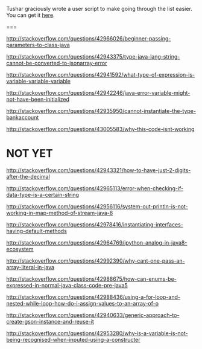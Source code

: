 Tushar graciously wrote a user script to make going through the list easier. You can get it [here](https://github.com/tusharjadhav219/Userscript-for-delete-candidates).

===

http://stackoverflow.com/questions/42966026/beginner-passing-parameters-to-class-java


http://stackoverflow.com/questions/42943375/type-java-lang-string-cannot-be-converted-to-jsonarray-error

http://stackoverflow.com/questions/42941592/what-type-of-expression-is-variable-variable-variable

http://stackoverflow.com/questions/42942246/java-error-variable-might-not-have-been-initialized

http://stackoverflow.com/questions/42935950/cannot-instantiate-the-type-bankaccount

http://stackoverflow.com/questions/43005583/why-this-code-isnt-working

NOT YET
====

http://stackoverflow.com/questions/42943321/how-to-have-just-2-digits-after-the-decimal

http://stackoverflow.com/questions/42965113/error-when-checking-if-data-type-is-a-certain-string

http://stackoverflow.com/questions/42956116/system-out-println-is-not-working-in-map-method-of-stream-java-8

http://stackoverflow.com/questions/42978416/instantiating-interfaces-having-default-methods

http://stackoverflow.com/questions/42964769/ipython-analog-in-java8-ecosystem

http://stackoverflow.com/questions/42992390/why-cant-one-pass-an-array-literal-in-java

http://stackoverflow.com/questions/42988675/how-can-enums-be-expressed-in-normal-java-class-code-pre-java5

http://stackoverflow.com/questions/42988436/using-a-for-loop-and-nested-while-loop-how-do-i-assign-values-to-an-array-of-o

http://stackoverflow.com/questions/42940633/generic-approach-to-create-gson-instance-and-reuse-it

http://stackoverflow.com/questions/42953280/why-is-a-variable-is-not-being-recognised-when-inputed-using-a-constructer